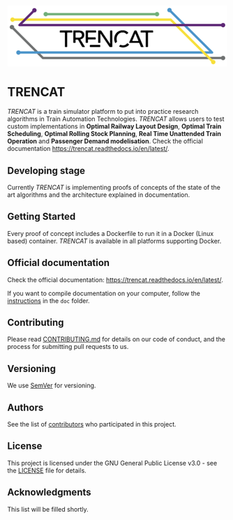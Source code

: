 ![TRENCAT logo](./doc/source/_static/brand/logo_horizontal.png)

# TRENCAT

*TRENCAT* is a train simulator platform to put into practice research algorithms in Train Automation Technologies. *TRENCAT* allows users to test custom implementations in **Optimal Railway Layout Design**, **Optimal Train Scheduling**, **Optimal Rolling Stock Planning**, **Real Time Unattended Train Operation** and **Passenger Demand modelisation**. Check the official documentation https://trencat.readthedocs.io/en/latest/.

## Developing stage

Currently *TRENCAT* is implementing proofs of concepts of the state of the art algorithms and the architecture explained in documentation.

## Getting Started

Every proof of concept includes a Dockerfile to run it in a Docker (Linux based) container. *TRENCAT* is available in all platforms supporting Docker.

## Official documentation

Check the official documentation: https://trencat.readthedocs.io/en/latest/.

If you want to compile documentation on your computer, follow the [instructions](./doc/README.md) in the `doc` folder.

## Contributing

Please read [CONTRIBUTING.md](./CONTRIBUTING.md) for details on our code of conduct, and the process for submitting pull requests to us.

## Versioning

We use [SemVer](http://semver.org/) for versioning.

## Authors

See the list of [contributors](https://github.com/Joptim/Trencat/graphs/contributors) who participated in this project.

## License

This project is licensed under the GNU General Public License v3.0 - see the [LICENSE](./LICENSE) file for details.

## Acknowledgments

This list will be filled shortly.